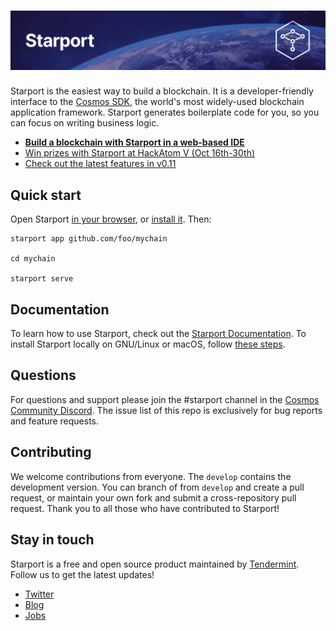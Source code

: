 # ![Starport](./assets/starport.jpg)

Starport is the easiest way to build a blockchain. It is a developer-friendly interface to the [Cosmos SDK](https://github.com/cosmos/cosmos-sdk), the world's most widely-used blockchain application framework. Starport generates boilerplate code for you, so you can focus on writing business logic.

* [**Build a blockchain with Starport in a web-based IDE**](https://gitpod.io/#https://github.com/tendermint/starport/)
* [Win prizes with Starport at HackAtom V (Oct 16th-30th)](https://five.hackatom.org)
* [Check out the latest features in v0.11](https://www.youtube.com/watch?v=Guz1Opfzvyw)

## Quick start

Open Starport [in your browser](https://gitpod.io/#https://github.com/tendermint/starport/), or [install it](/docs/install.md). Then:

```
starport app github.com/foo/mychain

cd mychain

starport serve
```

## Documentation

To learn how to use Starport, check out the [Starport Documentation](/docs/README.md). To install Starport locally on GNU/Linux or macOS, follow [these steps](/docs/1%20Introduction/1%20Install.md).

## Questions

For questions and support please join the #starport channel in the [Cosmos Community Discord](https://discord.com/invite/W8trcGV). The issue list of this repo is exclusively for bug reports and feature requests.

## Contributing

We welcome contributions from everyone. The `develop` contains the development version. You can branch of from `develop` and create a pull request, or maintain your own fork and submit a cross-repository pull request. Thank you to all those who have contributed to Starport!

## Stay in touch

Starport is a free and open source product maintained by [Tendermint](https://tendermint.com). Follow us to get the latest updates!

- [Twitter](https://twitter.com/tendermint_team)
- [Blog](https://medium.com/tendermint)
- [Jobs](https://tendermint.com/careers)
